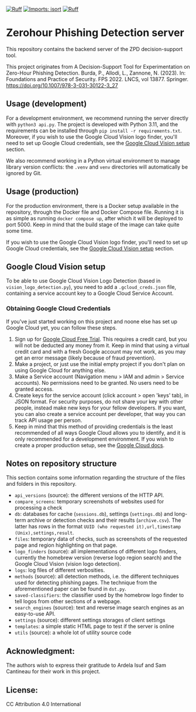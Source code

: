[![Ruff](https://img.shields.io/endpoint?url=https://raw.githubusercontent.com/astral-sh/ruff/main/assets/badge/v2.json)](https://github.com/astral-sh/ruff)
[![Imports: isort](https://img.shields.io/badge/%20imports-isort-%231674b1?style=flat&labelColor=ef8336)](https://pycqa.github.io/isort/)
[![Ruff](https://github.com/zerohour-phishing-detection/zpd-server/actions/workflows/ruff.yml/badge.svg?branch=main)](https://github.com/zerohour-phishing-detection/zpd-server/actions/workflows/ruff.yml)

# Zerohour Phishing Detection server
This repository contains the backend server of the ZPD decision-support tool.

This project originates from A Decision-Support Tool for Experimentation on Zero-Hour Phishing Detection. Burda, P., Allodi, L., Zannone, N. (2023). In: Foundations and Practice of Security. FPS 2022. LNCS, vol 13877. Springer. https://doi.org/10.1007/978-3-031-30122-3_27

## Usage (development)
For a development environment, we recommend running the server directly with `python3 api.py`. The project is developed with Python 3.11, and the requirements can be installed through `pip install -r requirements.txt`. Moreover, if you wish to use the Google Cloud Vision logo finder, you'll need to set up Google Cloud credentials, see the [Google Cloud Vision setup](#google-cloud-vision-setup) section.

We also recommend working in a Python virtual environment to manage library version conflicts: the `.venv` and `venv` directories will automatically be ignored by Git.

## Usage (production)
For the production environment, there is a Docker setup available in the repository, through the Docker file and Docker Compose file. Running it is as simple as running `docker compose up`, after which it will be deployed to port 5000. Keep in mind that the build stage of the image can take quite some time.

If you wish to use the Google Cloud Vision logo finder, you'll need to set up Google Cloud credentials, see the [Google Cloud Vision setup](#google-cloud-vision-setup) section.

## Google Cloud Vision setup
To be able to use Google Cloud Vision Logo Detection (based in `vision_logo_detection.py`),
you need to add a `.gcloud_creds.json` file, containing a service account key to a Google Cloud Service Account.

### Obtaining Google Cloud Credentials
If you've just started working on this project and noone else has set up Google Cloud yet, you can follow these steps.
1. Sign up for [Google Cloud Free Trial](https://console.cloud.google.com/freetrial). This requires a credit card, but you will not be deducted any money from it. Keep in mind that using a virtual credit card and with a fresh Google account may not work, as you may get an error message (likely because of fraud prevention).
2. Make a project, or just use the initial empty project if you don't plan on using Google Cloud for anything else.
3. Make a Service account (Navigation menu > IAM and admin > Service accounts). No permissions need to be granted. No users need to be granted access.
4. Create keys for the service account (click account > open 'keys' tab), in JSON format. For security purposes, do not share your key with other people, instead make new keys for your fellow developers. If you want, you can also create a service account per developer, that way you can track API usage per person.
5. Keep in mind that this method of providing credentials is the least recommended of all ways Google Cloud allows you to identify, and it is only recommended for a development environment. If you wish to create a proper production setup, see the [Google Cloud docs](https://cloud.google.com/docs/authentication).

## Notes on repository structure
This section contains some information regarding the structure of the files and folders in this repository.
- `api_versions` (source): the different versions of the HTTP API.
- `compare_screens`: temporary screenshots of websites used for processing a check
- `db`: databases for cache (`sessions.db`), settings (`settings.db`) and long-term archive or detection checks and their results (`archive.csv`). The latter has rows in the format `UUID (who requested it),url,timestamp (Unix),settings,result`.
- `files`: temporary data of checks, such as screenshots of the requested page and region highlighting on that page.
- `logo_finders` (source): all implementations of different logo finders, currently the homebrew version (reverse logo region search) and the Google Cloud Vision (vision logo detection).
- `logs`: log files of different verbosities.
- `methods` (source): all detection methods, i.e. the different techniques used for detecting phishing pages. The technique from the aforementioned paper can be found in `dst.py`.
- `saved-classifiers`: the classifier used by the homebrow logo finder to tell logos from other sections of a webpage.
- `search_engines` (source): text and reverse image search engines as an easy-to-use API.
- `settings` (source): different settings storages of client settings
- `templates`: a simple static HTML page to test if the server is online
- `utils` (source): a whole lot of utility source code

## Acknowledgment:
The authors wish to express their gratitude to Ardela Isuf and Sam Cantineau for their work in this project.

## License:
CC Attribution 4.0 International 
